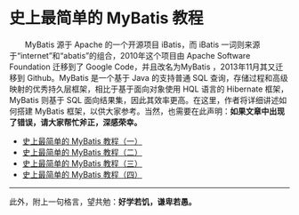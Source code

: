 # 史上最简单的 MyBatis 教程


　　MyBatis 源于 Apache 的一个开源项目 iBatis，而 iBatis 一词则来源于“internet”和“abatis”的组合，2010年这个项目由 Apache Software Foundation 迁移到了 Google Code，并且改名为MyBatis ，2013年11月其又迁移到 Github。MyBatis 是一个基于 Java 的支持普通 SQL 查询，存储过程和高级映射的优秀持久层框架，相比于基于面向对象使用 HQL 语言的  Hibernate 框架，MyBatis 则基于 SQL 面向结果集，因此其效率更高。在这里，作者将详细讲述如何搭建 MyBatis 框架，以供大家参考。当然，也需要在此声明：**如果文章中出现了错误，请大家帮忙斧正，深感荣幸。**
  
- [史上最简单的 MyBatis 教程（一）](https://github.com/guobinhit/mybatis-tutorial/blob/master/experience.md)
- [史上最简单的 MyBatis 教程（二）](https://github.com/guobinhit/mybatis-tutorial/blob/master/function.md)
- [史上最简单的 MyBatis 教程（三）](https://github.com/guobinhit/mybatis-tutorial/blob/master/summary.md)
- [史上最简单的 MyBatis 教程（四）](https://github.com/guobinhit/mybatis-tutorial/blob/master/dynamic.md)

----------
此外，附上一句格言，望共勉：**好学若饥，谦卑若愚。**
